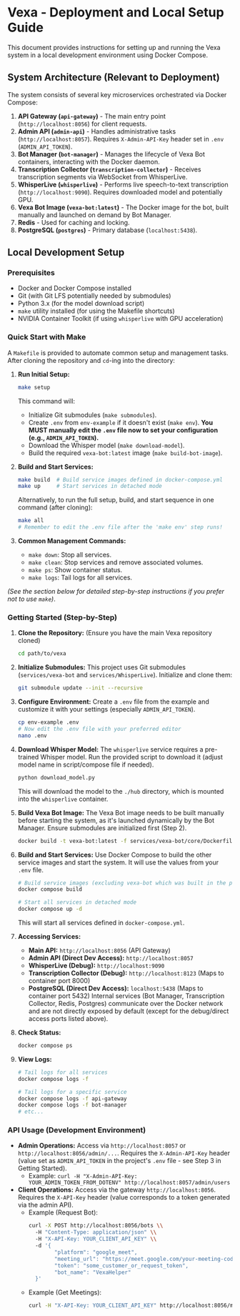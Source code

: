 # Vexa - Deployment and Local Setup Guide

This document provides instructions for setting up and running the Vexa system in a local development environment using Docker Compose.

## System Architecture (Relevant to Deployment)

The system consists of several key microservices orchestrated via Docker Compose:

1.  **API Gateway (`api-gateway`)** - The main entry point (`http://localhost:8056`) for client requests.
2.  **Admin API (`admin-api`)** - Handles administrative tasks (`http://localhost:8057`). Requires `X-Admin-API-Key` header set in `.env` (`ADMIN_API_TOKEN`).
3.  **Bot Manager (`bot-manager`)** - Manages the lifecycle of Vexa Bot containers, interacting with the Docker daemon.
4.  **Transcription Collector (`transcription-collector`)** - Receives transcription segments via WebSocket from WhisperLive.
5.  **WhisperLive (`whisperlive`)** - Performs live speech-to-text transcription (`http://localhost:9090`). Requires downloaded model and potentially GPU.
6.  **Vexa Bot Image (`vexa-bot:latest`)** - The Docker image for the bot, built manually and launched on demand by Bot Manager.
7.  **Redis** - Used for caching and locking.
8.  **PostgreSQL (`postgres`)** - Primary database (`localhost:5438`).

## Local Development Setup

### Prerequisites

-   Docker and Docker Compose installed
-   Git (with Git LFS potentially needed by submodules)
-   Python 3.x (for the model download script)
-   `make` utility installed (for using the Makefile shortcuts)
-   NVIDIA Container Toolkit (if using `whisperlive` with GPU acceleration)

### Quick Start with Make

A `Makefile` is provided to automate common setup and management tasks. After cloning the repository and `cd`-ing into the directory:

1.  **Run Initial Setup:**
    ```bash
    make setup
    ```
    This command will:
    *   Initialize Git submodules (`make submodules`).
    *   Create `.env` from `env-example` if it doesn't exist (`make env`). **You MUST manually edit the `.env` file now to set your configuration (e.g., `ADMIN_API_TOKEN`).**
    *   Download the Whisper model (`make download-model`).
    *   Build the required `vexa-bot:latest` image (`make build-bot-image`).

2.  **Build and Start Services:**
    ```bash
    make build  # Build service images defined in docker-compose.yml
    make up     # Start services in detached mode
    ```

    Alternatively, to run the full setup, build, and start sequence in one command (after cloning):
    ```bash
    make all
    # Remember to edit the .env file after the 'make env' step runs!
    ```

3.  **Common Management Commands:**
    *   `make down`: Stop all services.
    *   `make clean`: Stop services and remove associated volumes.
    *   `make ps`: Show container status.
    *   `make logs`: Tail logs for all services.

*(See the section below for detailed step-by-step instructions if you prefer not to use `make`)*.

### Getting Started (Step-by-Step)

1.  **Clone the Repository:**
    (Ensure you have the main Vexa repository cloned)
    ```bash
    cd path/to/vexa
    ```

2.  **Initialize Submodules:**
    This project uses Git submodules (`services/vexa-bot` and `services/WhisperLive`). Initialize and clone them:
    ```bash
    git submodule update --init --recursive
    ```

3.  **Configure Environment:**
    Create a `.env` file from the example and customize it with your settings (especially `ADMIN_API_TOKEN`).
    ```bash
    cp env-example .env
    # Now edit the .env file with your preferred editor
    nano .env
    ```

4.  **Download Whisper Model:**
    The `whisperlive` service requires a pre-trained Whisper model. Run the provided script to download it (adjust model name in script/compose file if needed).
    ```bash
    python download_model.py
    ```
    This will download the model to the `./hub` directory, which is mounted into the `whisperlive` container.

5.  **Build Vexa Bot Image:**
    The Vexa Bot image needs to be built manually before starting the system, as it's launched dynamically by the Bot Manager. Ensure submodules are initialized first (Step 2).
    ```bash
    docker build -t vexa-bot:latest -f services/vexa-bot/core/Dockerfile ./services/vexa-bot/core
    ```

6.  **Build and Start Services:**
    Use Docker Compose to build the other service images and start the system. It will use the values from your `.env` file.
    ```bash
    # Build service images (excluding vexa-bot which was built in the previous step)
    docker compose build

    # Start all services in detached mode
    docker compose up -d
    ```
    This will start all services defined in `docker-compose.yml`.

7.  **Accessing Services:**
    *   **Main API:** `http://localhost:8056` (API Gateway)
    *   **Admin API (Direct Dev Access):** `http://localhost:8057`
    *   **WhisperLive (Debug):** `http://localhost:9090`
    *   **Transcription Collector (Debug):** `http://localhost:8123` (Maps to container port 8000)
    *   **PostgreSQL (Direct Dev Access):** `localhost:5438` (Maps to container port 5432)
    Internal services (Bot Manager, Transcription Collector, Redis, Postgres) communicate over the Docker network and are not directly exposed by default (except for the debug/direct access ports listed above).

8.  **Check Status:**
    ```bash
    docker compose ps
    ```

9.  **View Logs:**
    ```bash
    # Tail logs for all services
    docker compose logs -f

    # Tail logs for a specific service
    docker compose logs -f api-gateway
    docker compose logs -f bot-manager
    # etc...
    ```

### API Usage (Development Environment)

*   **Admin Operations:** Access via `http://localhost:8057` or `http://localhost:8056/admin/...`. Requires the `X-Admin-API-Key` header (value set as `ADMIN_API_TOKEN` in the project's `.env` file - see Step 3 in Getting Started).
    *   Example: `curl -H "X-Admin-API-Key: YOUR_ADMIN_TOKEN_FROM_DOTENV" http://localhost:8057/admin/users`
*   **Client Operations:** Access via the gateway `http://localhost:8056`. Requires the `X-API-Key` header (value corresponds to a token generated via the admin API).
    *   Example (Request Bot):
        ```bash
        curl -X POST http://localhost:8056/bots \\
          -H "Content-Type: application/json" \\
          -H "X-API-Key: YOUR_CLIENT_API_KEY" \\
          -d '{
                "platform": "google_meet",
                "meeting_url": "https://meet.google.com/your-meeting-code",
                "token": "some_customer_or_request_token",
                "bot_name": "VexaHelper"
          }'
        ```
    *   Example (Get Meetings):
        ```bash
        curl -H "X-API-Key: YOUR_CLIENT_API_KEY" http://localhost:8056/meetings
        ```